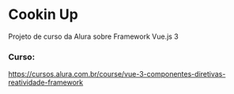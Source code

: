 # Cookin Up

Projeto de curso da Alura sobre Framework Vue.js 3

### Curso:
https://cursos.alura.com.br/course/vue-3-componentes-diretivas-reatividade-framework

